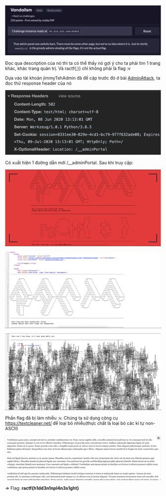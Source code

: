![image-20200608200941561](images/image-20200608200941561.png)



Đọc qua description của nó thì ta có thể thấy nó gợi ý cho ta phải tìm 1 trang khác, khác trang quản trị. Và ractf{;)} chỉ không phải là flag :v



Dựa vào tài khoản jimmyTehAdmin đã đề cập trước đó ở bài [AdminAttack](AdminAttack.md), ta đọc thử response header của nó

![image-20200608201319565](images/image-20200608201319565.png)



Có xuất hiện 1 đường dẫn mới /__adminPortal. Sau khi truy cập:

![image-20200608201401780](images/image-20200608201401780.png)

![image-20200608201414283](images/image-20200608201414283.png)

![image-20200608201424836](images/image-20200608201424836.png)

Phần flag đã bị làm nhiễu :v. Chúng ta sử dụng công cụ https://textcleaner.net/ để loại bỏ nhiễu(thực chất là loại bỏ các kí tự non-ASCII)

![image-20200608201700700](images/image-20200608201700700.png)

=> Flag: **ractf{h1dd3n1npl4n3s1ght}**

